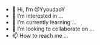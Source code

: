 - 👋 Hi, I’m @YyoudaoY
- 👀 I’m interested in ...
- 🌱 I’m currently learning ...
- 💞️ I’m looking to collaborate on ...
- 📫 How to reach me ...

<!---
YyoudaoY/YyoudaoY is a ✨ special ✨ repository because its `README.md` (this file) appears on your GitHub profile.
You can click the Preview link to take a look at your changes.
--->
